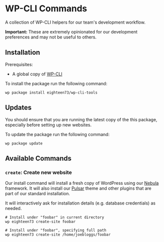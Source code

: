 # WP-CLI Commands

A collection of WP-CLI helpers for our team's development workflow.

**Important:** These are extremely opinionated for our development preferences and may not be useful to others.

## Installation

Prerequisites:

- A global copy of [WP-CLI](https://make.wordpress.org/cli/handbook/guides/installing/)

To install the package run the following command:

```shell
wp package install eighteen73/wp-cli-tools
```

## Updates

You should ensure that you are running the latest copy of the this package, especially before setting up new websites.

To update the package run the following command:

```shell
wp package update
```

## Available Commands

### `create`: Create new website

Our install command will install a fresh copy of WordPress using our [Nebula](https://github.com/eighteen73/nebula) framework. It will also install our [Pulsar](https://github.com/eighteen73/pulsar) theme and other plugins that are part of our standard installation.

It will interactively ask for installation details (e.g. database credentials) as needed.

```shell
# Install under "foobar" in current directory
wp eighteen73 create-site foobar

# Install under "foobar", specifying full path
wp eighteen73 create-site /home/joebloggs/foobar
```
